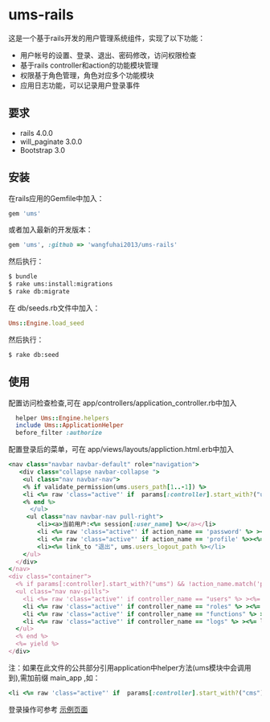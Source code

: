 ums-rails
=========
这是一个基于rails开发的用户管理系统组件，实现了以下功能：
* 用户帐号的设置、登录、退出、密码修改，访问权限检查
* 基于rails controller和action的功能模块管理
* 权限基于角色管理，角色对应多个功能模块
* 应用日志功能，可以记录用户登录事件

## 要求
* rails 4.0.0
* will_paginate 3.0.0
* Bootstrap 3.0

## 安装
在rails应用的Gemfile中加入：
```ruby
gem 'ums'
```
或者加入最新的开发版本：
```ruby
gem 'ums', :github => 'wangfuhai2013/ums-rails'
```

然后执行：
```sh
$ bundle
$ rake ums:install:migrations
$ rake db:migrate
```
在 db/seeds.rb文件中加入：
```ruby
Ums::Engine.load_seed
```
然后执行：
```sh
$ rake db:seed
```

## 使用
配置访问检查检查,可在 app/controllers/application_controller.rb中加入
```ruby
  helper Ums::Engine.helpers
  include Ums::ApplicationHelper
  before_filter :authorize
```
配置登录后的菜单，可在 app/views/layouts/appliction.html.erb中加入
```ruby
<nav class="navbar navbar-default" role="navigation">
   <div class="collapse navbar-collapse ">
    <ul class="nav navbar-nav">
    <% if validate_permission(ums.users_path[1..-1]) %>
    <li <%= raw 'class="active"' if  params[:controller].start_with?("ums") && !action_name.match('password|profile') %> ><%= link_to "用户管理", ums.users_path %></li>
    <% end %>
      </ul>
     <ul class="nav navbar-nav pull-right">
        <li><a>当前用户:<%= session[:user_name] %></a></li>
        <li <%= raw 'class="active"' if action_name == 'password' %> ><%= link_to "修改密码", ums.users_password_path %></li>
        <li <%= raw 'class="active"' if action_name == 'profile' %>><%= link_to "修改邮箱", ums.users_profile_path %></li>
        <li><%= link_to "退出", ums.users_logout_path %></li>
    </ul>
  </div>
</nav>
<div class="container">
  <% if params[:controller].start_with?("ums") && !action_name.match('password|profile') %>
  <ul class="nav nav-pills">
    <li <%= raw 'class="active"' if controller_name == "users" %> ><%= link_to "用户管理", ums.users_path %></li>
    <li <%= raw 'class="active"' if controller_name == "roles" %> ><%= link_to "角色管理", ums.roles_path %></li>
    <li <%= raw 'class="active"' if controller_name == "functions" %> ><%= link_to "功能管理", ums.functions_path %></li>
    <li <%= raw 'class="active"' if controller_name == "logs" %> ><%= link_to "操作日志", ums.logs_path %></li>
  </ul>
  <% end %>
  <%= yield %>
</div>
```
注：如果在此文件的公共部分引用application中helper方法(ums模块中会调用到),需加前缀 main_app ,如：
```ruby
<li <%= raw 'class="active"' if  params[:controller].start_with?("cms") %> ><%= link_to "内容管理", main_app.cms_docs_path %></li>
```
登录操作可参考 [示例页面](https://github.com/wangfuhai2013/ums-rails/tree/master/public/index.html)
